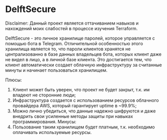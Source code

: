 # DelftSecure

Disclaimer: Данный проект является оттачиванием навыков и нахождений моих слабостей в процессе изучения Terraform.

DelftSecure - это личное хранилище паролей, которое управляется с помощью бота в Telegram.
Отличительной особенностью этого хранилища является то, что пароли клиентов хранятся не централизованно
в базе данных владельцев бота, которых клиент даже не видел в лицо, а в личной базе клиента. Это достигается тем, что клиент автоматически
создает облачную инфраструктуру за считанные минуты и начинает пользоваться хранилищем.

Плюсы:
  1. Клиент может быть уверен, что проект не будет закрыт, т.к. им владеют не сторонние люди;
  2. Инфраструктура создается с использованием ресурсов облачного провайдера AWS, который гарантирует uptime в ~99.9%;
  3. Можно лично убедиться, что данные надежно шифруются и даже внедрить свои усиленные методы защиты при навыках программирования.
Минусы:
  1. Пользование таким хранилищем будет платным, т.к. необходимо оплачивать используемые ресурсы.
 
 
